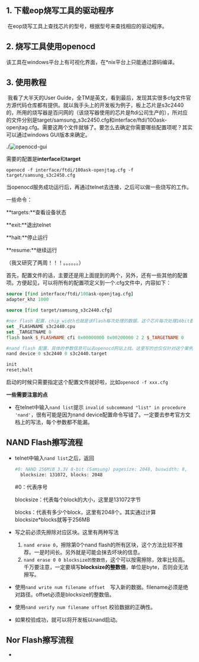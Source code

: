 ## 1. 下载eop烧写工具的驱动程序

​	在eop烧写工具上查找芯片的型号，根据型号来查找相应的驱动程序。





## 2. 烧写工具使用openocd

​	该工具在windows平台上有可视化界面，在*nix平台上只能通过源码编译。



## 3. 使用教程

​	我看了大半天的User Guide，全TM是英文，看到最后，发现其实很多cfg文件官方源代码仓库都有提供。就以我手头上的开发板为例子，板上芯片是s3c2440的，所用的烧写器是百问网的（该烧写器使用的芯片是ftdi公司生产的），所对应的文件分别是target/samsung_s3c2450.cfg和interface/ftdi/100ask-openjtag.cfg。需要这两个文件就够了。要怎么去确定你需要哪些配置项呢？其实可以通过windows GUI版本来确定。

![]()./![openocd-gui](/Users/wuming/Documents/学习笔记/Linux相关/openocd-gui.png)

需要的配置是**interface**和**target**

```shell
openocd -f interface/ftdi/100ask-openjtag.cfg -f target/samsung_s3c2450.cfg
```



当openocd服务成功运行后，再通过telnet去连接，之后可以做一些烧写的工作。

一些命令：

**targets:**查看设备状态

**exit:**退出telnet

**halt:**停止运行

**resume:**继续运行



（我又研究了两周！！！。。。。。。）

​	首先，配置文件的话，主要还是用上面提到的两个，另外，还有一些其他的配置项。方便起见，可以将所有的配置项定义到一个.cfg文件中，内容如下：

```tcl
source [find interface/ftdi/100ask-openjtag.cfg]
adapter_khz 1000

source [find target/samsung_s3c2440.cfg]

#nor flash 配置，chip_width也就是该flash每次处理的数据，这个芯片每次处理16bit数据，也就是2byte。
set _FLASHNAME s3c2440.cpu
set _TARGETNAME 0
flash bank $_FLASHNAME cfi 0x00000000 0x00200000 2 2 $_TARGETNAME 0

#nand flash 配置，具体的参数信息可以去openocd网站上找。这里写的也仅仅针对这个案例，并没有通用性。遇到其他情况需要进行微调。
nand device 0 s3c2440 0 s3c2440.target

init
reset;halt
```

启动的时候只需要指定这个配置文件就好啦，比如`openocd -f xxx.cfg`



**一些需要注意的点**

- 在telnet中输入`nand list`提示 `invalid subcommand "list"
  in procedure 'nand'`，很有可能是因为nand device配置命令写错了。一定要去参考官方文档上的写法，每个参数都不能漏。







## NAND Flash擦写流程

- telnet中输入`nand list`之后，返回

  ```bash
  #0: NAND 256MiB 3.3V 8-bit (Samsung) pagesize: 2048, buswidth: 8,
  	blocksize: 131072, blocks: 2048
  ```

  \#0：代表序号

  blocksize：代表每个block的大小，这里是131072字节

  blocks：代表有多少个block，这里有2048个。其实通过计算blocksize*blocks就等于256MB

- 写之前必须先擦除对应区块。这里有两种写法
  1. `nand erase 0`，擦除第0个nand flash的所有区块，这个方法比较不推荐。一是时间长。另外就是可能会抹去坏块的信息。
  2. `nand erase 0 0 blocksize的整数倍`，这个可以按需擦除，效率比较高。千万要注意，一定要填写**blocksize的整数倍**，单位是byte，否则会无法擦写。

- 使用`nand write num filename offset  `写入新的数据。filename必须是绝对路径。offset必须是blocksize的整数倍。
- 使用`nand verify num filename offset` 校验数据的正确性。
- 如果校验成功，就可以将开发板以nand启动。





## Nor Flash擦写流程

- 


